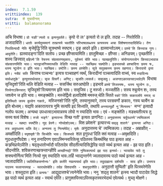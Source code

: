 ```yaml
---
index:  7.1.59
vrittiindex:  139
sutra:  शे मुचादीनाम्
vritti:  balamanorama 
---
```


अचि विभाषा। `ग्रो यङी'त्यतो ग्र इत्यनुवर्तते। `कृपो रो लः' इत्यतो रो ल इति. तदाह -- गिरतेरिति। अजादाविति। `धातोः कार्यमुच्यमानं तत्प्रत्यये भवतीति परिभाषालब्धस्य प्रत्ययस्य अचा विशेषणात्तदादिविधिः। तेन गिरावित्यादौ नेति `मृजेर्वृद्धि'रिति सूत्रभाष्ये स्पष्टम्। दृङ् आदरे इति। ह्यस्वान्तोऽयम्। `उश्चे'ति कित्त्वान्न गुणः। आदृतेति। `ह्यस्वादङ्गा'दिति सलोपः। प्रच्छ ज्ञीप्सायामिति। ज्ञातुमिच्छा - ज्ञीप्सा। अनिडयम्। पृच्छतीति। शस्य ङित्त्वात् `ग्रहिज्ये'ति रेफस्य संप्रसारणमृकारः, पूर्वरूपं चेति भावः। पप्रच्छतुरिति। संयोगात्परत्वेन कित्त्वाऽभावान्न संप्रसारणमिति भावः। भारद्वाजनियमात्थलि वेडिति म्तवाह -- पप्रच्छिथ पप्रष्ठेति। इडभावपक्षे व्रश्चादिना छस्य षः, थस्य ष्टुत्वेन ठ इति भावः। पप्रच्छिव। प्रष्टेति। छस्य व्रश्चेति। सूत्रे सतुक्कस्य छस्य ग्रहणात्। किरादयो वृत्ता इति। नचैवं सति `किरश्च पञ्चभ्यः' इत्यत्र पञ्चग्रहणं व्यर्थं, किरादीनां पञ्चत्वादिति वाच्यं, स्य `रुदादिभ्यः सार्वधातुके' इत्युत्तरार्थत्वात्। सृज विसर्गे। अनिट्। सृजति।ससर्ज। ससृजतुः। अजन्ताऽकारवत्त्वाऽभावेऽपि `विभाषा सृजिदृशो'रिति थलि वेडिति मत्वाह -- ससर्जिथ सरुआष्ठेति। इडभावे `व्रश्चे'तिजस्यषः, थस्य ष्टुत्वेन ठः, पित्त्वेनाऽकित्त्वात् `सृजिदृशो'रित्यमागम इति भावः। ससृजिव। टु मस्जो। मज्जतीति। सस्य श्चुत्वेन शः, तस्य जश्त्वेन ज इति भावः। ममङ्क्थेति। मस्जेर्द्वित्वे हलादिशेषे ममस्ज् थेति स्तिते `स्को'रिति सकारलोपे ममज् थ इतिस्थिते जस्य कुत्वेन गकारे, `मस्जिनशो'रिति नुमि, तस्यानुस्वारे, तस्य परसवर्णो ङकारः, गस्य चर्त्वेन क इति बोध्यम्। यद्यपि अकारात्परत्र नुमि सत्यपि इदं सिध्यति, तथापि `अन्त्यात्पूर्वो नु'मित्यस्य' `मग्न' इत्यादौ नलोपः फलम्। अन्यथा उपधात्वाऽभावान्नस्य लोपो न स्यादिति भावः। एवं - मङ्क्तेति। मङक्ष्यतीत्यत्र तु सस्य षत्वं विशेषः। `रुजो भङ्गे' इत्यारभ्य `विच्छ गतौ' इत्यतः प्रागनिटः। `अनुदात्तस्य चर्दुपधस्ये'त्यम्विकल्पं मत्वाह - स्प्रष्टा स्पर्ष्टेति। णुद प्रेरणे। णोपदेशोऽयम्। `विश प्रवेशने' इत्यारभ्य `सद्लृ शातने' इत्यन्ता अनिटः। तत्र अदुपधस्य थलि वेट्। अन्यस्य तु नित्यमेवेट्। मृशेः `अनुदात्तस्य चे' त्यम्विकल्पः। तदाह - अम्राक्षीत् - अमर्क्षीदिति। `स्पृशमृशे'ति सिज्वेति भावः। सिजभावे `शल इगुपधा'दिति क्सं मत्वाह --अमृक्षदिति। णुदधातुर्णोपदेशः। ननु तनादिगण एवाऽस्मिन्स्वरितेत्सु पठितस्य किमर्थमिह पाठ इत्यत आह - कत्र्रभिप्रायेऽपीति। षद्लृधातोर्भ्वादौ पठितादेव सीदतीत्यादिसिद्धेरिह पाठो व्यर्थ इत्यत आह - इह पाठ इति। सीदन्तीति. शविकरणाच्छत्रन्तान्ङीपि `आच्छीनद्यो'रिति नुम्विकल्पार्थ इह पाठ इत्यर्थ-। भ्वादावेव पाठे तु `शप्श्यनोर्नित्य'मिति नित्यो नुम् स्यादिति भावः.तर्हि भ्वाद्यन्तर्गणे ज्वलादावस्य पाठो व्यर्थ इत्यत आह - ज्वलादाविति। `ज्वलितिकसन्तेभ्यः' इति कर्तरि णप्रत्ययार्थ इति भावः। तदुदाह्मत्य दर्शयति - साद इति। उभयत्र पाठस्य फलान्तरमाह - स्वरार्थश्चेति। तदेव विशदयति - शबनुदात्तैति। `अनुदात्तौ सुप्पितौ' इति पित्स्वरेणेति भावः। शस्तूदात्त इति। `प्रत्ययः' `आद्युदात्तश्चे'त्यनेनेति भावः। ननु `शद्लृ शातने' इत्स्य भ्वादौ पाटादेव सिद्धे इह पाठो व्यर्थ इत्यत आह - स्वार्थ एवेति। प्रागुक्तपित्त्वाऽपित्त्वकृतस्वरभेदार्थ एवेत्यर्थः। मुच्लृ मोक्षणे। 


